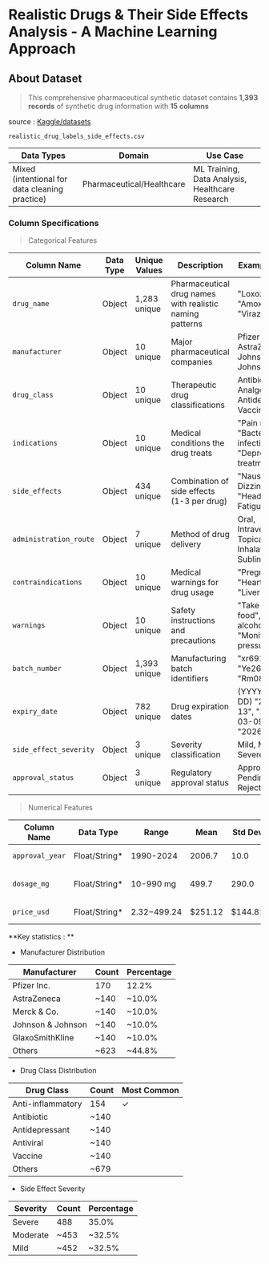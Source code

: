 # **Realistic Drugs & Their Side Effects Analysis - A Machine Learning Approach**

## About Dataset

> This comprehensive pharmaceutical synthetic dataset contains **1,393 records** of synthetic drug information with **15 columns**

source : [Kaggle/datasets](https://www.kaggle.com/datasets/pratyushpuri/drug-labels-and-side-effects-dataset-1400-records/data)

 
 `realistic_drug_labels_side_effects.csv`
 
|Data Types | Domain  |Use Case |
|----------|------------|---|	
|Mixed (intentional for data cleaning practice)|Pharmaceutical/Healthcare|	ML Training, Data Analysis, Healthcare Research|

### Column Specifications

> Categorical Features

|Column Name	|Data Type	|Unique Values	|Description	|Example Values|
|------------|-----------|----------|-----------|----------|
|`drug_name`	|Object|	1,283 unique|	Pharmaceutical drug names with realistic naming patterns	|"Loxozepam32", "Amoxparin43", "Virazepam10"|
|`manufacturer`|	Object|	10 unique	|Major pharmaceutical companies	|Pfizer Inc., AstraZeneca, Johnson & Johnson|
|`drug_class`	|Object	|10 unique	|Therapeutic drug classifications|	Antibiotic, Analgesic, Antidepressant, Vaccine|
|`indications`	|Object|	10 unique	|Medical conditions the drug treats|	"Pain relief", "Bacterial infections", "Depression treatment"|
|`side_effects`|	Object|	434 unique|	Combination of side effects (1-3 per drug)|	"Nausea, Dizziness", "Headache, Fatigue, Rash"|
|`administration_route`|	Object	|7 unique|	Method of drug delivery|	Oral, Intravenous, Topical, Inhalation, Sublingual|
|`contraindications`|	Object	|10 unique	|Medical warnings for drug usage|	"Pregnancy", "Heart disease", "Liver disease"|
|`warnings`|	Object	|10 unique|	Safety instructions and precautions	|"Take with food", "Avoid alcohol", "Monitor blood pressure"|
|`batch_number`|	Object|	1,393 unique|	Manufacturing batch identifiers|	"xr691zv", "Ye266vU", "Rm082yX"|
|`expiry_date`|	Object	|782 unique|	Drug expiration dates| (YYYY-MM-DD)	"2025-12-13", "2027-03-09", "2026-10-06"|
|`side_effect_severity`|	Object|	3 unique	|Severity classification|	Mild, Moderate, Severe|
|`approval_status`|	Object|	3 unique	|Regulatory approval status|	Approved, Pending, Rejected|

 > Numerical Features

|Column Name	|Data Type|	Range	|Mean|	Std Dev|	Description|
|------------|-----------|----------|-----------|----------|---|
|`approval_year`|	Float/String*|	1990-2024|	2006.7|	10.0|	FDA/regulatory approval year|
|`dosage_mg`	|Float/String*	|10-990 mg|	499.7	|290.0|	Medication strength in milligrams|
|`price_usd`|	Float/String*	|$2.32-$499.24|	$251.12|	$144.81|	Drug price in US dollars|

**Key statistics : **
- Manufacturer Distribution
  
|Manufacturer	|Count|	Percentage|
|--------------|----|--|
|Pfizer Inc.|	170|	12.2%|
|AstraZeneca|	~140|	~10.0%|
|Merck & Co.|	~140	|~10.0%|
|Johnson & Johnson	|~140	|~10.0%|
|GlaxoSmithKline	|~140|	~10.0%|
|Others|	~623	|~44.8%|

- Drug Class Distribution
  
|Drug Class	|Count	|Most Common|
|-------|--|--|
|Anti-inflammatory	|154	|✓|
|Antibiotic	|~140	||
|Antidepressant|	~140	||
|Antiviral|	~140	||
|Vaccine|	~140	||
|Others|	~679||	

- Side Effect Severity
  
|Severity|	Count|	Percentage|
|----------|---|---|
|Severe	|488	|35.0%|
|Moderate	|~453|	~32.5%|
|Mild|	~452	|~32.5%|
